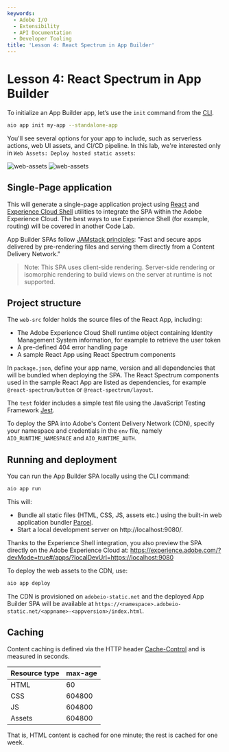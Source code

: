 ```yaml
---
keywords:
  - Adobe I/O
  - Extensibility
  - API Documentation
  - Developer Tooling
title: 'Lesson 4: React Spectrum in App Builder'
---
```


# Lesson 4: React Spectrum in App Builder

To initialize an App Builder app, let’s use the `init` command from the [CLI](https://github.com/adobe/aio-cli).

```bash
aio app init my-app --standalone-app
```

You'll see several options for your app to include, such as serverless actions, web UI assets, and CI/CD pipeline. In this lab, we're interested only in `Web Assets: Deploy hosted static assets`:

![web-assets](assets/web-assets-1.png)
![web-assets](assets/web-assets-2.png)

## Single-Page application

This will generate a single-page application project using [React](https://reactjs.org/) and [Experience Cloud Shell](../../guides/app_builder_guides/exc_app/aec_integration.md) utilities to integrate the SPA within the Adobe Experience Cloud.
The best ways to use Experience Shell (for example, routing) will be covered in another Code Lab.

App Builder SPAs follow [JAMstack principles](https://jamstack.org/): "Fast and secure apps delivered by pre-rendering files and serving them directly from a Content Delivery Network." 

> Note: This SPA uses client-side rendering. Server-side rendering or isomorphic rendering to build views on the server at runtime is not supported.

## Project structure

The `web-src` folder holds the source files of the React App, including:

* The Adobe Experience Cloud Shell runtime object containing Identity Management System information, for example to retrieve the user token
* A pre-defined 404 error handling page
* A sample React App using React Spectrum components

In `package.json`, define your app name, version and all dependencies that will be bundled when deploying the SPA.
The React Spectrum components used in the sample React App are listed as dependencies, for example `@react-spectrum/button` or `@react-spectrum/layout`.

The `test` folder includes a simple test file using the JavaScript Testing Framework [Jest](https://jestjs.io/).

To deploy the SPA into Adobe's Content Delivery Network (CDN),  specify your namespace and credentials in the `env` file, namely `AIO_RUNTIME_NAMESPACE` and `AIO_RUNTIME_AUTH`.

## Running and deployment

You can run the App Builder SPA locally using the CLI command:

```bash
aio app run
```

This will:

- Bundle all static files (HTML, CSS, JS, assets etc.) using the built-in web application bundler [Parcel](https://parceljs.org/).  
- Start a local development server on http://localhost:9080/. 

Thanks to the Experience Shell integration, you also preview the SPA directly on the Adobe Experience Cloud at: https://experience.adobe.com/?devMode=true#/apps/?localDevUrl=https://localhost:9080

To deploy the web assets to the CDN, use: 

```bash
aio app deploy
```

The CDN is provisioned on `adobeio-static.net` and the deployed App Builder SPA will be available at `https://<namespace>.adobeio-static.net/<appname>-<appversion>/index.html`.

## Caching

Content caching is defined via the HTTP header [Cache-Control](https://developer.mozilla.org/en-US/docs/Web/HTTP/Headers/Cache-Control) and is measured in seconds.

| Resource type | max-age |
| ------------- | ------- |
| HTML          | 60      |
| CSS           | 604800  |
| JS            | 604800  |
| Assets        | 604800  |

That is, HTML content is cached for one minute; the rest is cached for one week.
